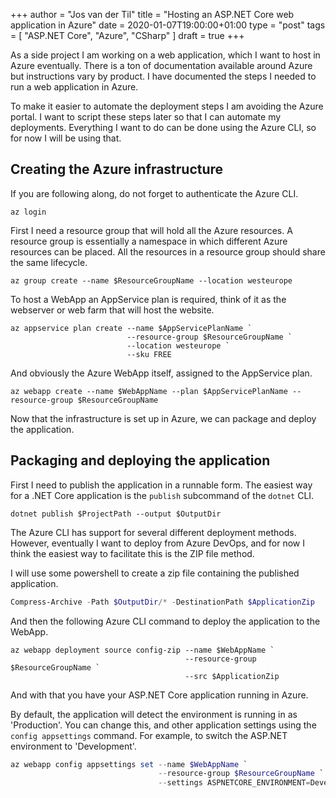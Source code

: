 +++
author = "Jos van der Til"
title = "Hosting an ASP.NET Core web application in Azure"
date  = 2020-01-07T19:00:00+01:00
type = "post"
tags = [ "ASP.NET Core", "Azure", "CSharp" ]
draft = true
+++

As a side project I am working on a web application, which I want to host in Azure eventually.
There is a ton of documentation available around Azure but instructions vary by product.
I have documented the steps I needed to run a web application in Azure.

To make it easier to automate the deployment steps I am avoiding the Azure portal.
I want to script these steps later so that I can automate my deployments.
Everything I want to do can be done using the Azure CLI, so for now I will be using that.

## Creating the Azure infrastructure
If you are following along, do not forget to authenticate the Azure CLI.
```shell
az login
```

First I need a resource group that will hold all the Azure resources. 
A resource group is essentially a namespace in which different Azure resources can be placed.
All the resources in a resource group should share the same lifecycle.
```shell
az group create --name $ResourceGroupName --location westeurope 
```

To host a WebApp an AppService plan is required, think of it as the webserver or web farm that will host the website.
```shell
az appservice plan create --name $AppServicePlanName `
                          --resource-group $ResourceGroupName `
                          --location westeurope `
                          --sku FREE
```

And obviously the Azure WebApp itself, assigned to the AppService plan.
```shell
az webapp create --name $WebAppName --plan $AppServicePlanName --resource-group $ResourceGroupName
```

Now that the infrastructure is set up in Azure, we can package and deploy the application.

## Packaging and deploying the application
First I need to publish the application in a runnable form. 
The easiest way for a .NET Core application is the `publish` subcommand of the `dotnet` CLI.
```shell
dotnet publish $ProjectPath --output $OutputDir
```

The Azure CLI has support for several different deployment methods.
However, eventually I want to deploy from Azure DevOps, and for now I think the easiest way to facilitate this is the ZIP file method.

I will use some powershell to create a zip file containing the published application.
```powershell
Compress-Archive -Path $OutputDir/* -DestinationPath $ApplicationZip
```

And then the following Azure CLI command to deploy the application to the WebApp.
```shell
az webapp deployment source config-zip --name $WebAppName `
                                       --resource-group $ResourceGroupName `
                                       --src $ApplicationZip
```

And with that you have your ASP.NET Core application running in Azure.

By default, the application will detect the environment is running in as 'Production'.
You can change this, and other application settings using the `config appsettings` command.
For example, to switch the ASP.NET environment to 'Development'.
```powershell
az webapp config appsettings set --name $WebAppName `
                                 --resource-group $ResourceGroupName `
                                 --settings ASPNETCORE_ENVIRONMENT=Development
```
